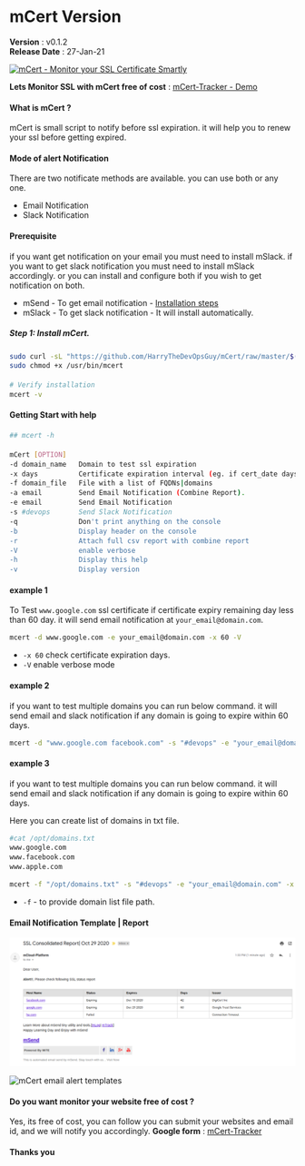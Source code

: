 # mCert Version
 **Version**        : v0.1.2 <br>
 **Release Date**   : 27-Jan-21 <br>


 [![mCert - Monitor your SSL Certificate Smartly](http://img.youtube.com/vi/iR8SUlDbVSg/0.jpg)](https://www.youtube.com/watch?v=iR8SUlDbVSg "Get SSL Notification before SSL getting expired")


**Lets Monitor SSL with mCert free of cost** : [mCert-Tracker - Demo ](https://forms.gle/ixYgdWH97P6R12A27)

#### What is mCert ?
mCert is small script to notify before ssl expiration. it will help you to renew your ssl before getting expired.

#### Mode of alert Notification
There are two notificate methods are available. you can use both or any one.
  - Email Notification
  - Slack Notification

#### Prerequisite
if you want get notification on your email you must need to install mSlack. if you want to get slack notification you must need to install mSlack accordingly. or you can install and configure both if you wish to get notification on both.

 - mSend - To get email notification - [Installation steps](https://github.com/harry41/mSend)
 - mSlack - To get slack notification - It will install automatically.


##### Step 1: Install mCert.
```bash
sudo curl -sL "https://github.com/HarryTheDevOpsGuy/mCert/raw/master/$(uname -p)/mcert" -o /usr/bin/mcert
sudo chmod +x /usr/bin/mcert

# Verify installation
mcert -v
```

#### Getting Start with help


```bash
## mcert -h

mCert [OPTION]
-d domain_name   Domain to test ssl expiration
-x days          Certificate expiration interval (eg. if cert_date days)
-f domain_file   File with a list of FQDNs|domains
-a email         Send Email Notification (Combine Report).
-e email         Send Email Notification
-s #devops       Send Slack Notification
-q               Don't print anything on the console
-b               Display header on the console
-r               Attach full csv report with combine report
-V               enable verbose
-h               Display this help
-v               Display version
```

#### example 1
To Test `www.google.com` ssl certificate if certificate expiry remaining day less than 60 day. it will send email notification at `your_email@domain.com`.

```bash
mcert -d www.google.com -e your_email@domain.com -x 60 -V
```
* `-x 60` check certificate expiration days.
* `-V`  enable verbose mode

#### example 2

if you want to test multiple domains you can run below command. it will send email and slack notification if any domain is going to expire within 60 days.

```bash
mcert -d "www.google.com facebook.com" -s "#devops" -e "your_email@domain.com" -x 60 -V
```
#### example 3

if you want to test multiple domains you can run below command. it will send email and slack notification if any domain is going to expire within 60 days.

Here you can create list of domains in txt file.

```bash
#cat /opt/domains.txt
www.google.com
www.facebook.com
www.apple.com
```


```bash
mcert -f "/opt/domains.txt" -s "#devops" -e "your_email@domain.com" -x 60 -V
```
* `-f` - to provide domain list file path.


#### Email Notification Template | Report

 ![mCert email alert templates](https://raw.githubusercontent.com/HarryTheDevOpsGuy/mCert/master/assets/img/email_snapshot.png)

 ![mCert email alert templates](https://cdn.jsdelivr.net/gh/mCloud-Automation/mData/images/mCert_Email.png)


#### Do you want monitor your website free of cost ? 
Yes, its free of cost, you can follow you can submit your websites and email id, and we will notify you accordingly. 
**Google form** : [mCert-Tracker](https://forms.gle/ixYgdWH97P6R12A27)

#### Thanks you
